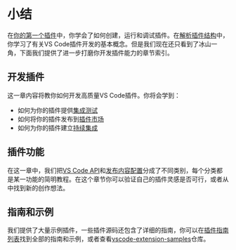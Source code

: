 # 小结

在[你的第一个插件](/get-started/your-first-extension.md)中，你学会了如何创建，运行和调试插件。在[解析插件结构](/get-started/extension-anatomy.md)中，你学习了有关VS Code插件开发的基本概念。但是我们现在还只看到了冰山一角，下面我们提供了进一步打磨你开发插件能力的章节索引。

## 开发插件
这一章内容将教你如何开发高质量VS Code插件。你将会学到：

- 如何为你的插件提供[集成测试]()
- 如何将你的插件发布到[插件市场]()
- 如何为你的插件建立[持续集成]()

## 插件功能

在这一章中，我们把[VS Code API]()和[发布内容配置]()分成了不同类别，每个分类都是某一功能的简明教程。在这个章节你可以验证自己的插件灵感是否可行，或者从中找到新的创作想法。

## 指南和示例

我们提供了大量示例插件，一些插件源码还包含了详细的指南，你可以在[插件指南列表]()找到全部的指南和示例，或者查看[vscode-extension-samples](https://github.com/Microsoft/vscode-extension-samples)仓库。